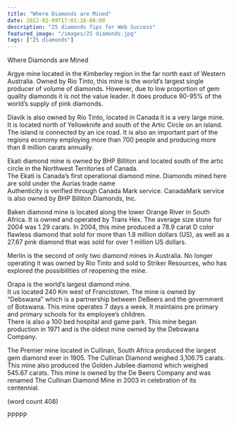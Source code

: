 ```yaml
---
title: "Where Diamonds are Mined"
date: 2022-02-09T17:01:18-08:00
description: "25 diamonds Tips for Web Success"
featured_image: "/images/25 diamonds.jpg"
tags: ["25 diamonds"]
---
```


Where Diamonds are Mined

Argye mine located in the Kimberley region 
in the far north east of Western Australia. 
Owned by Rio Tinto, this mine is the world’s 
largest single producer of volume of 
diamonds.  However, due to low proportion 
of gem quality diamonds it is not the value 
leader.  It does produce 90-95% of the 
world’s supply of pink diamonds.   

Diavik is also owned by Rio Tinto, located in 
Canada it is a very large mine.   It is located 
north of Yellowknife and south of the Artic 
Circle on an island.  The island is connected 
by an ice road.  It is also an important part of 
the regions economy employing more than 
700 people and producing more than 8 million 
carats annually.

Ekati diamond mine is owned by BHP 
Billiton and located south of the artic circle 
in the Northwest Territories of Canada.  
The Ekati is Canada’s first operational 
diamond mine.     Diamonds mined here 
are sold under the Aurias trade name   
Authenticity is verified through Canada
Mark service.  CanadaMark service is also 
owned by BHP Billiton Diamonds, Inc.

Baken diamond mine is located along the 
lower Orange River in South Africa.  It is 
owned and operated by Trans Hex.  The 
average size stone for 2004 was 1.29 
carats.   In 2004, this mine produced a 
78.9 carat D color flawless diamond that 
sold for more than 1.8 million dollars (US), 
as well as a 27.67 pink diamond that was 
sold for over 1 million US dollars.

Merlin is the second of only two diamond 
mines in Australia.  No longer operating it 
was owned by Rio Tinto and sold to Striker 
Resources, who has explored the 
possibilities of reopening the mine.   

Orapa is the world’s largest diamond mine.  
It us located 240 Km west of 
Francistown.  The mine is owned by 
“Debswana” which is a partnership 
between DeBeers and the government of 
Botswana. This mine operates 7 days a 
week.  It maintains pre primary and 
primary schools for its employee’s children.  
There is also a 100 bed hospital and game 
park.  This mine began production in 1971 
and is the oldest mine owned by the 
Debswana Company.

The Premier mine located in Cullinan, South 
Africa produced the largest gem diamond 
ever in 1905.  The Cullinan Diamond 
weighed 3,106.75 carats.  This mine also 
produced the Golden Jubilee diamond 
which weighed 545.67 carats.  This mine is 
owned by the De Beers Company and was 
renamed The Cullinan Diamond Mine in 
2003 in celebration of its centennial.

(word count 408)

PPPPP

